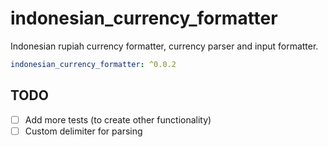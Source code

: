 # indonesian_currency_formatter

Indonesian rupiah currency formatter, currency parser and input formatter.

```yaml
indonesian_currency_formatter: ^0.0.2
```  

## TODO

- [ ] Add more tests (to create other functionality)
- [ ] Custom delimiter for parsing
